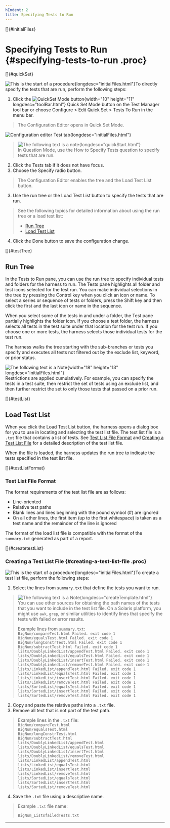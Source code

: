 ```yaml
---
hIndent: 2
title: Specifying Tests to Run
---
```


[]{#initialFiles}

# Specifying Tests to Run {#specifying-tests-to-run .proc}

[]{#quickSet}

![This is the start of a procedure](../../images/hg_proc.gif){longdesc="initialFiles.html"}To
directly specify the tests that are run, perform the following steps:

1.  Click the ![QuickSet Mode button](../../images/stdValues_button.gif){width="10" height="11"
    longdesc="toolBar.html"} Quick Set Mode button on the Test Manager tool bar or choose Configure
    \> Edit Quick Set \> Tests To Run in the menu bar.

> The Configuration Editor opens in Quick Set Mode.

![Configuration editor Test tab](../../images/JT4testsTabConfigEd.gif){longdesc="initialFiles.html"}

> ![The following text is a note](../../images/hg_note.gif){longdesc="quickStart.html"}\
> In Question Mode, use the How to Specify Tests question to specify tests that are run.

2.  Click the Tests tab if it does not have focus.
3.  Choose the Specify radio button.

> The Configuration Editor enables the tree and the Load Test List button.

3.  Use the run tree or the Load Test List button to specify the tests that are run.

> See the following topics for detailed information about using the run tree or a load test list:
>
> -   [Run Tree](#testTree)
> -   [Load Test List](#testList)

4.  Click the Done button to save the configuration change.

[]{#testTree}

## Run Tree

In the Tests to Run pane, you can use the run tree to specify individual tests and folders for the
harness to run. The Tests pane highlights all folder and test icons selected for the test run. You
can make individual selections in the tree by pressing the Control key when you click an icon or
name. To select a series or sequence of tests or folders, press the Shift key and then click the
first and the last icon or name in the sequence.

When you select some of the tests in and under a folder, the Test pane partially highlights the
folder icon. If you choose a test folder, the harness selects all tests in the test suite under that
location for the test run. If you choose one or more tests, the harness selects those individual
tests for the test run.

The harness walks the tree starting with the sub-branches or tests you specify and executes all
tests not filtered out by the exclude list, keyword, or prior status.

![The following text is a Note](../../images/hg_note.gif){width="18" height="13"
longdesc="initialFiles.html"}\
Restrictions are applied cumulatively. For example, you can specify the tests in a test suite, then
restrict the set of tests using an exclude list, and then further restrict the set to only those
tests that passed on a prior run.

[]{#testList}

## Load Test List

When you click the Load Test List button, the harness opens a dialog box for you to use in locating
and selecting the test list file. The test list file is a `.txt` file that contains a list of tests.
See [Test List File Format](#testListFormat) and [Creating a Test List File](#createtestList) for a
detailed description of the test list file.

When the file is loaded, the harness updates the run tree to indicate the tests specified in the
test list file.

[]{#testListFormat}

### Test List File Format

The format requirements of the test list file are as follows:

-   Line-oriented
-   Relative test paths
-   Blank lines and lines beginning with the pound symbol (#) are ignored
-   On all other lines, the first item (up to the first whitespace) is taken as a test name and the
    remainder of the line is ignored

The format of the load list file is compatible with the format of the `summary.txt` generated as
part of a report.

[]{#createtestList}

### Creating a Test List File {#creating-a-test-list-file .proc}

![This is the start of a procedure](../../images/hg_proc.gif){longdesc="initialFiles.html"}To create
a test list file, perform the following steps:

1.  Select the lines from `summary.txt` that define the tests you want to run.

> ![The following text is a Note](../../images/hg_note.gif){longdesc="createTemplate.html"}\
> You can use other sources for obtaining the path names of the tests that you want to include in
> the test list file. On a Solaris platform, you might use `awk`, `grep`, or similar utilities to
> identify lines that specify the tests with failed or error results.
>
> Example lines from `summary.txt`:\
> `BigNum/compareTest.html Failed. exit code 1`\
> `BigNum/equalsTest.html Failed. exit code 1`\
> `BigNum/longConstrTest.html Failed. exit code 1`\
> `BigNum/subtractTest.html Failed. exit code 1`\
> `lists/DoublyLinkedList/appendTest.html Failed. exit code 1`\
> `lists/DoublyLinkedList/equalsTest.html Failed. exit code 1`\
> `lists/DoublyLinkedList/insertTest.html Failed. exit code 1`\
> `lists/DoublyLinkedList/removeTest.html Failed. exit code 1`\
> `lists/LinkedList/appendTest.html Failed. exit code 1`\
> `lists/LinkedList/equalsTest.html Failed. exit code 1`\
> `lists/LinkedList/insertTest.html Failed. exit code 1`\
> `lists/LinkedList/removeTest.html Failed. exit code 1`\
> `lists/SortedList/equalsTest.html Failed. exit code 1`\
> `lists/SortedList/insertTest.html Failed. exit code 1`\
> `lists/SortedList/removeTest.html Failed. exit code 1`

2.  Copy and paste the relative paths into a `.txt` file.
3.  Remove all text that is not part of the test path.

> Example lines in the `.txt` file:\
> `BigNum/compareTest.html`\
> `BigNum/equalsTest.html`\
> `BigNum/longConstrTest.html`\
> `BigNum/subtractTest.html`\
> `lists/DoublyLinkedList/appendTest.html`\
> `lists/DoublyLinkedList/equalsTest.html`\
> `lists/DoublyLinkedList/insertTest.html`\
> `lists/DoublyLinkedList/removeTest.html`\
> `lists/LinkedList/appendTest.html`\
> `lists/LinkedList/equalsTest.html`\
> `lists/LinkedList/insertTest.html`\
> `lists/LinkedList/removeTest.html`\
> `lists/SortedList/equalsTest.html`\
> `lists/SortedList/insertTest.html`\
> `lists/SortedList/removeTest.html`

4.  Save the `.txt` file using a descriptive name.

> Example `.txt` file name:
>
> `BigNum_ListsfailedTests.txt`

----------------------------------------------------------------------------------------------------


